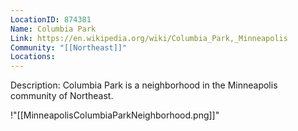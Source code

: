 ```yaml
---
LocationID: 874381
Name: Columbia Park
Link: https://en.wikipedia.org/wiki/Columbia_Park,_Minneapolis 
Community: "[[Northeast]]"
Locations: 
---
```


Description:
Columbia Park is a neighborhood in the Minneapolis community of Northeast.


!"[[MinneapolisColumbiaParkNeighborhood.png]]"